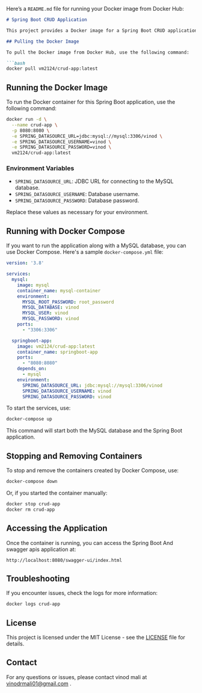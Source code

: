 Here’s a `README.md` file for running your Docker image from Docker Hub:

```markdown
# Spring Boot CRUD Application

This project provides a Docker image for a Spring Boot CRUD application. This image has been published to Docker Hub and can be easily pulled and run.

## Pulling the Docker Image

To pull the Docker image from Docker Hub, use the following command:

```bash
docker pull vm2124/crud-app:latest
```

## Running the Docker Image

To run the Docker container for this Spring Boot application, use the following command:

```bash
docker run -d \
  --name crud-app \
  -p 8080:8080 \
  -e SPRING_DATASOURCE_URL=jdbc:mysql://mysql:3306/vinod \
  -e SPRING_DATASOURCE_USERNAME=vinod \
  -e SPRING_DATASOURCE_PASSWORD=vinod \
  vm2124/crud-app:latest
```

### Environment Variables

- `SPRING_DATASOURCE_URL`: JDBC URL for connecting to the MySQL database.
- `SPRING_DATASOURCE_USERNAME`: Database username.
- `SPRING_DATASOURCE_PASSWORD`: Database password.

Replace these values as necessary for your environment.

## Running with Docker Compose

If you want to run the application along with a MySQL database, you can use Docker Compose. Here's a sample `docker-compose.yml` file:

```yaml
version: '3.8'

services:
  mysql:
    image: mysql
    container_name: mysql-container
    environment:
      MYSQL_ROOT_PASSWORD: root_password
      MYSQL_DATABASE: vinod
      MYSQL_USER: vinod
      MYSQL_PASSWORD: vinod
    ports:
      - "3306:3306"

  springboot-app:
    image: vm2124/crud-app:latest
    container_name: springboot-app
    ports:
      - "8080:8080"
    depends_on:
      - mysql
    environment:
      SPRING_DATASOURCE_URL: jdbc:mysql://mysql:3306/vinod
      SPRING_DATASOURCE_USERNAME: vinod
      SPRING_DATASOURCE_PASSWORD: vinod
```

To start the services, use:

```bash
docker-compose up
```

This command will start both the MySQL database and the Spring Boot application.

## Stopping and Removing Containers

To stop and remove the containers created by Docker Compose, use:

```bash
docker-compose down
```

Or, if you started the container manually:

```bash
docker stop crud-app
docker rm crud-app
```

## Accessing the Application

Once the container is running, you can access the Spring Boot And swagger apis application at:

```plaintext
http://localhost:8080/swagger-ui/index.html
```

## Troubleshooting

If you encounter issues, check the logs for more information:

```bash
docker logs crud-app
```

## License

This project is licensed under the MIT License - see the [LICENSE](LICENSE) file for details.

## Contact

For any questions or issues, please contact vinod mali at vinodrmali01@gmail.com .

```

